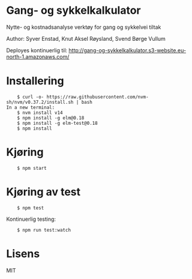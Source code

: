# Gang- og sykkelkalkulator

Nytte- og kostnadsanalyse verktøy for gang og sykkelvei tiltak

Author: Syver Enstad, Knut Aksel Røysland, Svend Børge Vullum

Deployes kontinuerlig til: http://gang-og-sykkelkalkulator.s3-website.eu-north-1.amazonaws.com/

# Installering

```
    $ curl -o- https://raw.githubusercontent.com/nvm-sh/nvm/v0.37.2/install.sh | bash
In a new terminal:
    $ nvm install v14
    $ npm install -g elm@0.18
    $ npm install -g elm-test@0.18
    $ npm install
```

# Kjøring

```
    $ npm start
```

# Kjøring av test

```
    $ npm test
```

Kontinuerlig testing:

```
    $ npm run test:watch
```

# Lisens

MIT

